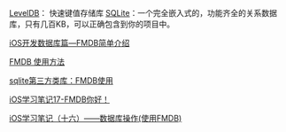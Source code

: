 [LevelDB](https://github.com/google/leveldb)： 快速键值存储库
[SQLite](http://www.sqlite.org/)：一个完全嵌入式的，功能齐全的关系数据库，只有几百KB，可以正确包含到你的项目中。

[iOS开发数据库篇—FMDB简单介绍](http://www.cnblogs.com/wendingding/p/3871848.html)

[FMDB 使用方法](http://www.jianshu.com/p/d60ee3c85d63)

[sqlite第三方类库：FMDB使用](http://www.cnblogs.com/wuhenke/archive/2012/02/07/2341656.html)

[iOS学习笔记17-FMDB你好！](http://www.jianshu.com/p/82b2b06e3172)

[iOS学习笔记（十六）——数据库操作(使用FMDB)](http://blog.csdn.net/xyz_lmn/article/details/9312837)
